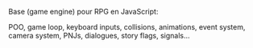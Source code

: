 Base (game engine) pour RPG en JavaScript:

POO, game loop, keyboard inputs, collisions, animations, event system, camera system, PNJs, dialogues, story flags, signals...
